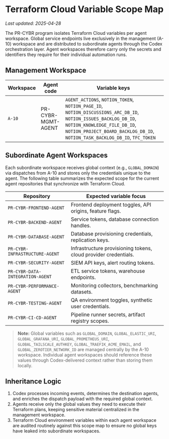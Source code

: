 # Terraform Cloud Variable Scope Map

_Last updated: 2025-04-28_

The PR-CYBR program isolates Terraform Cloud variables per agent
workspace. Global service endpoints live exclusively in the management
(A-10) workspace and are distributed to subordinate agents through the
Codex orchestration layer. Agent workspaces therefore carry only the
secrets and identifiers they require for their individual automation
runs.

## Management Workspace

| Workspace | Agent code | Variable keys |
| --------- | ---------- | ------------- |
| `A-10`    | PR-CYBR-MGMT-AGENT | `AGENT_ACTIONS`, `NOTION_TOKEN`, `NOTION_PAGE_ID`, `NOTION_DISCUSSIONS_ARC_DB_ID`, `NOTION_ISSUES_BACKLOG_DB_ID`, `NOTION_KNOWLEDGE_FILE_DB_ID`, `NOTION_PROJECT_BOARD_BACKLOG_DB_ID`, `NOTION_TASK_BACKLOG_DB_ID`, `TFC_TOKEN` |

## Subordinate Agent Workspaces

Each subordinate workspace receives global context (e.g., `GLOBAL_DOMAIN`)
via dispatches from A-10 and stores only the credentials unique to the
agent. The following table summarizes the expected scope for the current
agent repositories that synchronize with Terraform Cloud.

| Repository | Expected variable focus |
| ---------- | ----------------------- |
| `PR-CYBR-FRONTEND-AGENT` | Frontend deployment toggles, API origins, feature flags. |
| `PR-CYBR-BACKEND-AGENT` | Service tokens, database connection handles. |
| `PR-CYBR-DATABASE-AGENT` | Database provisioning credentials, replication keys. |
| `PR-CYBR-INFRASTRUCTURE-AGENT` | Infrastructure provisioning tokens, cloud provider credentials. |
| `PR-CYBR-SECURITY-AGENT` | SIEM API keys, alert routing tokens. |
| `PR-CYBR-DATA-INTEGRATION-AGENT` | ETL service tokens, warehouse endpoints. |
| `PR-CYBR-PERFORMANCE-AGENT` | Monitoring collectors, benchmarking datasets. |
| `PR-CYBR-TESTING-AGENT` | QA environment toggles, synthetic user credentials. |
| `PR-CYBR-CI-CD-AGENT` | Pipeline runner secrets, artifact registry scopes. |

> **Note:** Global variables such as `GLOBAL_DOMAIN`, `GLOBAL_ELASTIC_URI`,
> `GLOBAL_GRAFANA_URI`, `GLOBAL_PROMETHEUS_URI`, `GLOBAL_TAILSCALE_AUTHKEY`,
> `GLOBAL_TRAEFIK_ACME_EMAIL`, and `GLOBAL_ZEROTIER_NETWORK_ID` are managed
> centrally by the A-10 workspace. Individual agent workspaces should
> reference these values through Codex-delivered context rather than
> storing them locally.

## Inheritance Logic

1. Codex processes incoming events, determines the destination agents,
   and enriches the dispatch payload with the required global context.
2. Agents receive only the global values they need to execute their
   Terraform plans, keeping sensitive material centralized in the
   management workspace.
3. Terraform Cloud environment variables within each agent workspace are
   audited routinely against this scope map to ensure no global keys have
   leaked into subordinate workspaces.
